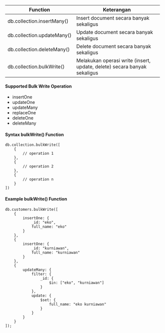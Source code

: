 | Function | Keterangan |
| --- | ---------- |
| db.collection.insertMany() | Insert document secara banyak sekaligus |
| db.collection.updateMany() | Update document secara banyak sekaligus |
| db.collection.deleteMany() | Delete document secara banyak sekaligus |
| db.collection.bulkWrite() | Melakukan operasi write (insert, update, delete) secara banyak sekaligus |

#### Supported Bulk Write Operation
* insertOne
* updateOne
* updateMany
* replaceOne
* deleteOne
* deleteMany

#### Syntax bulkWrite() Function
```
db.collection.bulkWrite([
	{
		// operation 1
	},
	{
		// operation 2
	},
	{
		// operation n
	}
])
```

#### Example bulkWrite() Function
```
db.customers.bulkWrite([
	{
		insertOne: {
			_id: "eko",
			full_name: "eko"
		}
	},
	{
		insertOne: {
			_id: "kurniawan",
			full_name: "kurniawan"
		}
	},
	{
		updateMany: {
			filter: {
				_id: {
					$in: ["eko", "kurniawan"]
				}
			},
			update: {
				$set: {
					full_name: "eko kurniawan"
				}
			}
		}
	}
]);
```